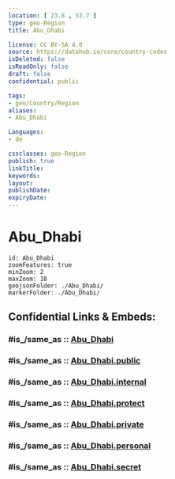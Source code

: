 ```yaml
---
location: [ 23.8 , 53.7 ] 
type: geo-Region
title: Abu_Dhabi

license: CC BY-SA 4.0
source: https://datahub.io/core/country-codes
isDeleted: false
isReadOnly: false
draft: false
confidential: public

tags:
- geo/Country/Region
aliases:
- Abu_Dhabi

Languages:
- de

cssclasses: geo-Region
publish: true
linkTitle: 
keywords: 
layout: 
publishDate: 
expiryDate: 
---
```


# Abu_Dhabi

```leaflet
id: Abu_Dhabi
zoomFeatures: true 
minZoom: 2 
maxZoom: 18
geojsonFolder: ./Abu_Dhabi/
markerFolder: ./Abu_Dhabi/
```


## Confidential Links & Embeds: 

### #is_/same_as :: [Abu_Dhabi](/_Standards/Earth/Continent/Asia/Asia~West/United_Arab_Emirates/Counties~UAE/Abu_Dhabi.md) 

### #is_/same_as :: [Abu_Dhabi.public](/_public/Earth/Continent/Asia/Asia~West/United_Arab_Emirates/Counties~UAE/Abu_Dhabi.public.md) 

### #is_/same_as :: [Abu_Dhabi.internal](/_internal/Earth/Continent/Asia/Asia~West/United_Arab_Emirates/Counties~UAE/Abu_Dhabi.internal.md) 

### #is_/same_as :: [Abu_Dhabi.protect](/_protect/Earth/Continent/Asia/Asia~West/United_Arab_Emirates/Counties~UAE/Abu_Dhabi.protect.md) 

### #is_/same_as :: [Abu_Dhabi.private](/_private/Earth/Continent/Asia/Asia~West/United_Arab_Emirates/Counties~UAE/Abu_Dhabi.private.md) 

### #is_/same_as :: [Abu_Dhabi.personal](/_personal/Earth/Continent/Asia/Asia~West/United_Arab_Emirates/Counties~UAE/Abu_Dhabi.personal.md) 

### #is_/same_as :: [Abu_Dhabi.secret](/_secret/Earth/Continent/Asia/Asia~West/United_Arab_Emirates/Counties~UAE/Abu_Dhabi.secret.md)

